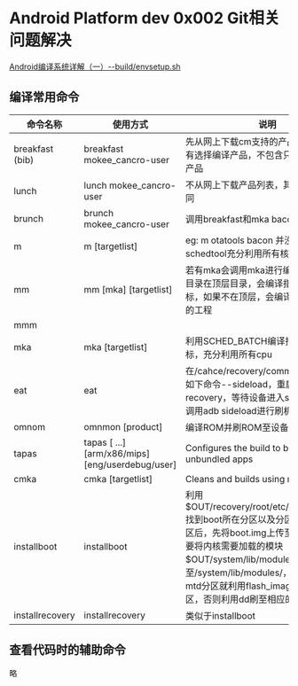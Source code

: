 # Android Platform dev 0x002 Git相关问题解决

[Android编译系统详解（一）--build/envsetup.sh](http://www.cloudchou.com/android/post-134.html)

## 编译常用命令
|命令名称|使用方式|说明|
|--|--|--|
|breakfast (bib)|breakfast mokee_cancro-user|先从网上下载cm支持的产品列表，如果没有选择编译产品，不包含只有本地支持的产品|
|lunch|lunch mokee_cancro-user|不从网上下载产品列表，其他和 早餐 相同|
|brunch|brunch mokee_cancro-user|调用breakfast和mka bacon|
|m|m [targetlist]|eg: m otatools bacon 并没有调用schedtool充分利用所有核编译|
|mm|mm [mka] [targetlist]|若有mka会调用mka进行编译，如果当前目录在顶层目录，会编译指定的所有目标，如果不在顶层，会编译当前目录存在的工程|
|mmm|||
|mka|mka [targetlist]|利用SCHED_BATCH编译指定的所有目标，充分利用所有cpu|
|eat|eat|在/cahce/recovery/command文件写上如下命令--sideload，重启设备至recovery，等待设备进入sideload状态，调用adb sideload进行刷机|
|omnom|omnmon [product]|编译ROM并刷ROM至设备|
|tapas|tapas [<App1> <App2> ...] [arm/x86/mips] [eng/userdebug/user]|Configures the build to build unbundled apps|
|cmka|cmka [targetlist]|Cleans and builds using mka|
|installboot|installboot|利用\$OUT/recovery/root/etc/recovery.fstab找到boot所在分区以及分区类型，找到分区后，先将boot.img上传至/cache下，需要将内核需要加载的模块$OUT/system/lib/modules/*上传至/system/lib/modules/，然后如果是mtd分区就利用flash_image刷至相应的分区，否则利用dd刷至相应的分区|
|installrecovery|installrecovery|类似于installboot|

## 查看代码时的辅助命令
略